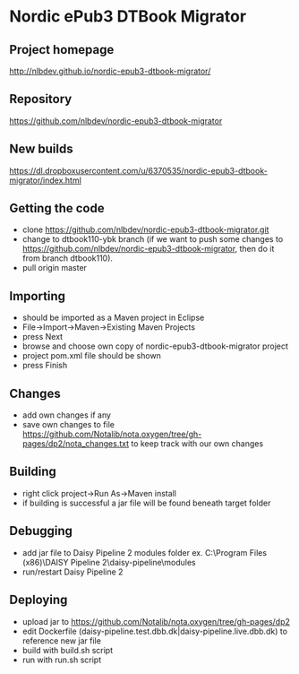 # Nordic ePub3 DTBook Migrator

## Project homepage
http://nlbdev.github.io/nordic-epub3-dtbook-migrator/

## Repository
https://github.com/nlbdev/nordic-epub3-dtbook-migrator

## New builds
https://dl.dropboxusercontent.com/u/6370535/nordic-epub3-dtbook-migrator/index.html

## Getting the code
- clone https://github.com/nlbdev/nordic-epub3-dtbook-migrator.git
- change to dtbook110-ybk branch (if we want to push some changes to https://github.com/nlbdev/nordic-epub3-dtbook-migrator, then do it from branch dtbook110).
- pull origin master

## Importing
- should be imported as a Maven project in Eclipse
- File->Import->Maven->Existing Maven Projects
- press Next
- browse and choose own copy of nordic-epub3-dtbook-migrator project
- project pom.xml file should be shown
- press Finish

## Changes
- add own changes if any
- save own changes to file https://github.com/Notalib/nota.oxygen/tree/gh-pages/dp2/nota_changes.txt to keep track with our own changes

## Building
- right click project->Run As->Maven install
- if building is successful a jar file will be found beneath target folder

## Debugging
- add jar file to Daisy Pipeline 2 modules folder ex. C:\Program Files (x86)\DAISY Pipeline 2\daisy-pipeline\modules
- run/restart Daisy Pipeline 2

## Deploying
- upload jar to https://github.com/Notalib/nota.oxygen/tree/gh-pages/dp2
- edit Dockerfile (daisy-pipeline.test.dbb.dk|daisy-pipeline.live.dbb.dk) to reference new jar file
- build with build.sh script
- run with run.sh script
